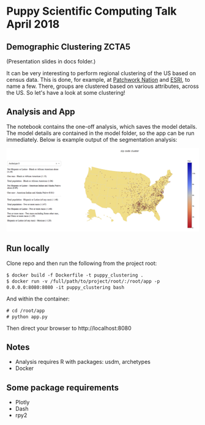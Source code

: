 # Puppy Scientific Computing Talk April 2018
## Demographic Clustering ZCTA5

(Presentation slides in docs folder.)

It can be very interesting to perform regional clustering of the US based
on census data.  This is done, for example, at
[Patchwork Nation](http://www.patchworknation.org/)
and
[ESRI](https://www.esri.com/data/esri_data), to name a few. There, groups are
clustered based on various attributes, across the US.
So let's have a look at some clustering!

## Analysis and App

The notebook contains the one-off analysis, which saves the model details.
The model details are contained in the model folder, so the app
can be run immediately. Below is example output of the segmentation analysis:

![Demo App](images/demo_app.png)

## Run locally

Clone repo and then run the following from the project root:

```
$ docker build -f Dockerfile -t puppy_clustering .
$ docker run -v /full/path/to/project/root/:/root/app -p 0.0.0.0:8080:8080 -it puppy_clustering bash
```
And within the container:
```
# cd /root/app
# python app.py
```

Then direct your browser to http://localhost:8080

## Notes

* Analysis requires R with packages: usdm, archetypes
* Docker

## Some package requirements
* Plotly
* Dash
* rpy2 
